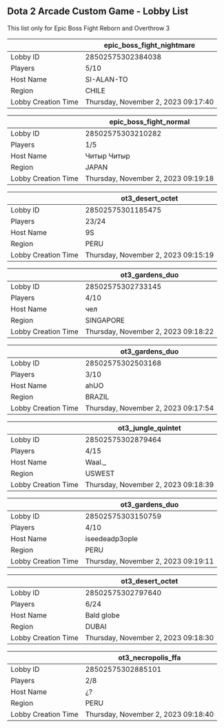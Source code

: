 ## Dota 2 Arcade Custom Game - Lobby List

This list only for Epic Boss Fight Reborn and Overthrow 3

|  | epic_boss_fight_nightmare |
| ------ | ------ |
| Lobby ID | 28502575302384038 |
| Players | 5/10 |
| Host Name | SI-ALAN-TO |
| Region | CHILE |
| Lobby Creation Time | Thursday, November 2, 2023 09:17:40 |


|  | epic_boss_fight_normal |
| ------ | ------ |
| Lobby ID | 28502575303210282 |
| Players | 1/5 |
| Host Name | Читыр Читыр |
| Region | JAPAN |
| Lobby Creation Time | Thursday, November 2, 2023 09:19:18 |


|  | ot3_desert_octet |
| ------ | ------ |
| Lobby ID | 28502575301185475 |
| Players | 23/24 |
| Host Name | 9S |
| Region | PERU |
| Lobby Creation Time | Thursday, November 2, 2023 09:15:19 |


|  | ot3_gardens_duo |
| ------ | ------ |
| Lobby ID | 28502575302733145 |
| Players | 4/10 |
| Host Name | чел |
| Region | SINGAPORE |
| Lobby Creation Time | Thursday, November 2, 2023 09:18:22 |


|  | ot3_gardens_duo |
| ------ | ------ |
| Lobby ID | 28502575302503168 |
| Players | 3/10 |
| Host Name | ahUO |
| Region | BRAZIL |
| Lobby Creation Time | Thursday, November 2, 2023 09:17:54 |


|  | ot3_jungle_quintet |
| ------ | ------ |
| Lobby ID | 28502575302879464 |
| Players | 4/15 |
| Host Name | Waal._ |
| Region | USWEST |
| Lobby Creation Time | Thursday, November 2, 2023 09:18:39 |


|  | ot3_gardens_duo |
| ------ | ------ |
| Lobby ID | 28502575303150759 |
| Players | 4/10 |
| Host Name | iseedeadp3ople |
| Region | PERU |
| Lobby Creation Time | Thursday, November 2, 2023 09:19:11 |


|  | ot3_desert_octet |
| ------ | ------ |
| Lobby ID | 28502575302797640 |
| Players | 6/24 |
| Host Name | Bald globe |
| Region | DUBAI |
| Lobby Creation Time | Thursday, November 2, 2023 09:18:30 |


|  | ot3_necropolis_ffa |
| ------ | ------ |
| Lobby ID | 28502575302885101 |
| Players | 2/8 |
| Host Name | ¿? |
| Region | PERU |
| Lobby Creation Time | Thursday, November 2, 2023 09:18:40 |


